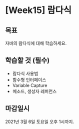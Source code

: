 # [Week15] 람다식

## 목표
자바의 람다식에 대해 학습하세요.

## 학습할 것 (필수)
- 람다식 사용법
- 함수형 인터페이스
- Variable Capture
- 메소드, 생성자 레퍼런스

## 마감일시
2021년 3월 6일 토요일 오후 1시까지.
